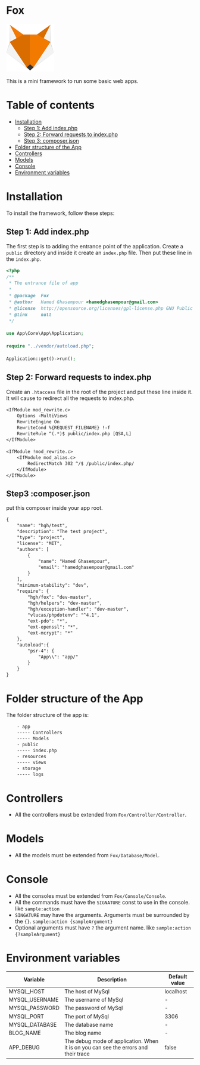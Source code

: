 # Fox
![Fox](images/fox-128.png)

This is a mini framework to run some basic web apps.

# Table of contents
 - [Installation](#installation)
    - [Step 1: Add index.php](#step-1-add-indexphp)
    - [Step 2: Forward requests to index.php](#step-2-forward-requests-to-indexphp)
    - [Step 3: composer.json](#step3-composerjson)
 - [Folder structure of the App](#folder-structure-of-the-app)
 - [Controllers](#controllers)
 - [Models](#models)
 - [Console](#console)
 - [Environment variables](#environment-variables)

# Installation
To install the framework, follow these steps:
## Step 1: Add index.php
The first step is to adding the entrance point of the application. Create a `public` directory and inside it create an `index.php` file. Then put these line in the `index.php`.
```php
<?php
/**
 * The entrance file of app
 *
 * @package  Fox
 * @author   Hamed Ghasempour <hamedghasempour@gmail.com>
 * @license  http://opensource.org/licenses/gpl-license.php GNU Public License
 * @link     null
 */

use App\Core\App\Application;

require "../vendor/autoload.php";

Application::get()->run();
``` 

## Step 2: Forward requests to index.php
Create an `.htaccess` file in the root of the project and put these line inside it. It will cause to redirect all the requests to index.php.
```
<IfModule mod_rewrite.c>
    Options -MultiViews
    RewriteEngine On
    RewriteCond %{REQUEST_FILENAME} !-f
    RewriteRule ^(.*)$ public/index.php [QSA,L]
</IfModule>

<IfModule !mod_rewrite.c>
    <IfModule mod_alias.c>
        RedirectMatch 302 ^/$ /public/index.php/
    </IfModule>
</IfModule>
```

## Step3 :composer.json
put this composer inside your app root.
```
{
    "name": "hgh/test",
    "description": "The test project",
    "type": "project",
    "license": "MIT",
    "authors": [
        {
            "name": "Hamed Ghasempour",
            "email": "hamedghasempour@gmail.com"
        }
    ],
    "minimum-stability": "dev",
    "require": {
        "hgh/fox": "dev-master",
        "hgh/helpers": "dev-master",
        "hgh/exception-handler": "dev-master",
        "vlucas/phpdotenv": "^4.1",
        "ext-pdo": "*",
        "ext-openssl": "*",
        "ext-mcrypt": "*"
    },
    "autoload":{
        "psr-4": {
            "App\\": "app/"
        }
    }
}
```

# Folder structure of the App
The folder structure of the app is:
```
    - app
    ----- Controllers
    ----- Models
    - public
    ----- index.php
    - resources
    ----- views
    - storage
    ----- logs
```
# Controllers
- All the controllers must be extended from `Fox/Controller/Controller`.

# Models
- All the models must be extended from `Fox/Database/Model`.

# Console
- All the consoles must be extended from `Fox/Console/Console`.
- All the commands must have the `SIGNATURE` const to use in the console. like `sample:action`
- `SINGATURE` may have the arguments. Arguments must be surrounded by the `{}`. `sample:action {sampleArgument}`
- Optional arguments must have `?` the argument name. like `sample:action {?sampleArgument}` 

# Environment variables  
|Variable|Description|Default value|
|---|---|---|
|MYSQL_HOST|The host of MySql|localhost|
|MYSQL_USERNAME|The username of MySql|-|
|MYSQL_PASSWORD|The password of MySql|-|
|MYSQL_PORT|The port of MySql|3306|
|MYSQL_DATABASE|The database name|-|
|BLOG_NAME|The blog name|-|
|APP_DEBUG|The debug mode of application. When it is on you can see the errors and their trace|false|